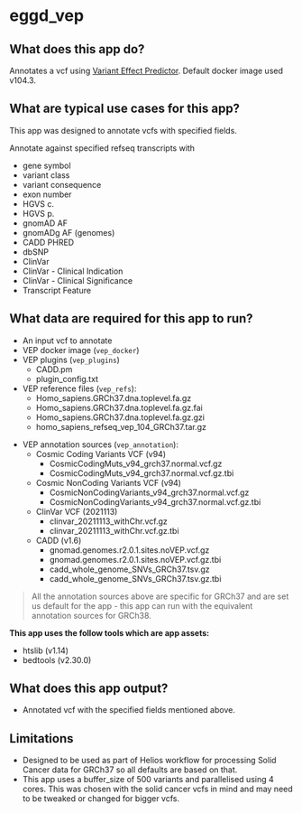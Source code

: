 # eggd_vep

## What does this app do?

Annotates a vcf using [Variant Effect Predictor](https://github.com/Ensembl/ensembl-vep). Default docker image used v104.3.

## What are typical use cases for this app?
This app was designed to annotate vcfs with specified fields.

Annotate against specified refseq transcripts with
- gene symbol
- variant class
- variant consequence
- exon number
- HGVS c.
- HGVS p.
- gnomAD AF
- gnomADg AF (genomes)
- CADD PHRED
- dbSNP
- ClinVar
- ClinVar - Clinical Indication
- ClinVar - Clinical Significance
- Transcript Feature

## What data are required for this app to run?
- An input vcf to annotate
- VEP docker image (`vep_docker`)
- VEP plugins (`vep_plugins`)
    - CADD.pm
    - plugin_config.txt
- VEP reference files (`vep_refs`):
    - Homo_sapiens.GRCh37.dna.toplevel.fa.gz
    - Homo_sapiens.GRCh37.dna.toplevel.fa.gz.fai
    - Homo_sapiens.GRCh37.dna.toplevel.fa.gz.gzi
    - homo_sapiens_refseq_vep_104_GRCh37.tar.gz
* VEP annotation sources (`vep_annotation`):
   - Cosmic Coding Variants VCF (v94)
      - CosmicCodingMuts_v94_grch37.normal.vcf.gz
      - CosmicCodingMuts_v94_grch37.normal.vcf.gz.tbi
  - Cosmic NonCoding Variants VCF (v94)
      - CosmicNonCodingVariants_v94_grch37.normal.vcf.gz
      - CosmicNonCodingVariants_v94_grch37.normal.vcf.gz.tbi
  - ClinVar VCF (2021113)
      - clinvar_20211113_withChr.vcf.gz
      - clinvar_20211113_withChr.vcf.gz.tbi
  - CADD (v1.6)
      - gnomad.genomes.r2.0.1.sites.noVEP.vcf.gz
      - gnomad.genomes.r2.0.1.sites.noVEP.vcf.gz.tbi
      - cadd_whole_genome_SNVs_GRCh37.tsv.gz
      - cadd_whole_genome_SNVs_GRCh37.tsv.gz.tbi

> All the annotation sources above are specific for GRCh37 and are set us default for the app - this app can run with the equivalent annotation sources for GRCh38.

__This app uses the follow tools which are app assets:__
* htslib (v1.14)
* bedtools (v2.30.0)
## What does this app output?
- Annotated vcf with the specified fields mentioned above.

## Limitations
- Designed to be used as part of Helios workflow for processing Solid Cancer data for GRCh37 so all defaults are based on that.
- This app uses a buffer_size of 500 variants and parallelised using 4 cores. This was chosen with the solid cancer vcfs in mind and may need to be tweaked or changed for bigger vcfs.

